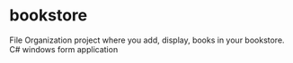 # bookstore
File Organization project where you add, display, books in your bookstore.
C# windows form application
